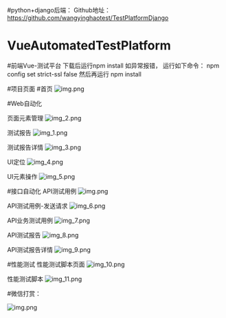 #python+django后端：
    Github地址：https://github.com/wangyinghaotest/TestPlatformDjango
# VueAutomatedTestPlatform
#前端Vue-测试平台
    下载后运行npm install 如异常报错，
    运行如下命令：
    npm config set strict-ssl false
    然后再运行 npm install

#项目页面
#首页
![img.png](img/img11.png)

#Web自动化

页面元素管理
![img_2.png](img/img_2.png)

测试报告
![img_1.png](img/img_1.png)

测试报告详情
![img_3.png](img/img_3.png)

UI定位
![img_4.png](img/img_4.png)

UI元素操作
![img_5.png](img/img_5.png)

#接口自动化
API测试用例
![img.png](img/img6.png)

API测试用例-发送请求
![img_6.png](img/img_6.png)

API业务测试用例
![img_7.png](img/img_7.png)

API测试报告
![img_8.png](img/img_8.png)

API测试报告详情
![img_9.png](img/img_9.png)

#性能测试
性能测试脚本页面
![img_10.png](img/img_10.png)

性能测试脚本
![img_11.png](img/img_11.png)

#微信打赏：

![img.png](img/img12.png)